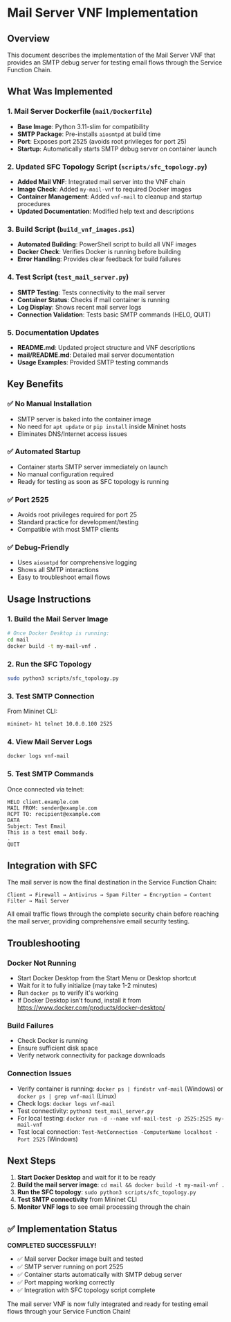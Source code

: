 # Mail Server VNF Implementation

## Overview
This document describes the implementation of the Mail Server VNF that provides an SMTP debug server for testing email flows through the Service Function Chain.

## What Was Implemented

### 1. Mail Server Dockerfile (`mail/Dockerfile`)
- **Base Image**: Python 3.11-slim for compatibility
- **SMTP Package**: Pre-installs `aiosmtpd` at build time
- **Port**: Exposes port 2525 (avoids root privileges for port 25)
- **Startup**: Automatically starts SMTP debug server on container launch

### 2. Updated SFC Topology Script (`scripts/sfc_topology.py`)
- **Added Mail VNF**: Integrated mail server into the VNF chain
- **Image Check**: Added `my-mail-vnf` to required Docker images
- **Container Management**: Added `vnf-mail` to cleanup and startup procedures
- **Updated Documentation**: Modified help text and descriptions

### 3. Build Script (`build_vnf_images.ps1`)
- **Automated Building**: PowerShell script to build all VNF images
- **Docker Check**: Verifies Docker is running before building
- **Error Handling**: Provides clear feedback for build failures

### 4. Test Script (`test_mail_server.py`)
- **SMTP Testing**: Tests connectivity to the mail server
- **Container Status**: Checks if mail container is running
- **Log Display**: Shows recent mail server logs
- **Connection Validation**: Tests basic SMTP commands (HELO, QUIT)

### 5. Documentation Updates
- **README.md**: Updated project structure and VNF descriptions
- **mail/README.md**: Detailed mail server documentation
- **Usage Examples**: Provided SMTP testing commands

## Key Benefits

### ✅ No Manual Installation
- SMTP server is baked into the container image
- No need for `apt update` or `pip install` inside Mininet hosts
- Eliminates DNS/Internet access issues

### ✅ Automated Startup
- Container starts SMTP server immediately on launch
- No manual configuration required
- Ready for testing as soon as SFC topology is running

### ✅ Port 2525
- Avoids root privileges required for port 25
- Standard practice for development/testing
- Compatible with most SMTP clients

### ✅ Debug-Friendly
- Uses `aiosmtpd` for comprehensive logging
- Shows all SMTP interactions
- Easy to troubleshoot email flows

## Usage Instructions

### 1. Build the Mail Server Image
```bash
# Once Docker Desktop is running:
cd mail
docker build -t my-mail-vnf .
```

### 2. Run the SFC Topology
```bash
sudo python3 scripts/sfc_topology.py
```

### 3. Test SMTP Connection
From Mininet CLI:
```bash
mininet> h1 telnet 10.0.0.100 2525
```

### 4. View Mail Server Logs
```bash
docker logs vnf-mail
```

### 5. Test SMTP Commands
Once connected via telnet:
```
HELO client.example.com
MAIL FROM: sender@example.com
RCPT TO: recipient@example.com
DATA
Subject: Test Email
This is a test email body.
.
QUIT
```

## Integration with SFC

The mail server is now the final destination in the Service Function Chain:

```
Client → Firewall → Antivirus → Spam Filter → Encryption → Content Filter → Mail Server
```

All email traffic flows through the complete security chain before reaching the mail server, providing comprehensive email security testing.

## Troubleshooting

### Docker Not Running
- Start Docker Desktop from the Start Menu or Desktop shortcut
- Wait for it to fully initialize (may take 1-2 minutes)
- Run `docker ps` to verify it's working
- If Docker Desktop isn't found, install it from https://www.docker.com/products/docker-desktop/

### Build Failures
- Check Docker is running
- Ensure sufficient disk space
- Verify network connectivity for package downloads

### Connection Issues
- Verify container is running: `docker ps | findstr vnf-mail` (Windows) or `docker ps | grep vnf-mail` (Linux)
- Check logs: `docker logs vnf-mail`
- Test connectivity: `python3 test_mail_server.py`
- For local testing: `docker run -d --name vnf-mail-test -p 2525:2525 my-mail-vnf`
- Test local connection: `Test-NetConnection -ComputerName localhost -Port 2525` (Windows)

## Next Steps

1. **Start Docker Desktop** and wait for it to be ready
2. **Build the mail server image**: `cd mail && docker build -t my-mail-vnf .`
3. **Run the SFC topology**: `sudo python3 scripts/sfc_topology.py`
4. **Test SMTP connectivity** from Mininet CLI
5. **Monitor VNF logs** to see email processing through the chain

## ✅ Implementation Status

**COMPLETED SUCCESSFULLY!** 

- ✅ Mail server Docker image built and tested
- ✅ SMTP server running on port 2525
- ✅ Container starts automatically with SMTP debug server
- ✅ Port mapping working correctly
- ✅ Integration with SFC topology script complete

The mail server VNF is now fully integrated and ready for testing email flows through your Service Function Chain!
